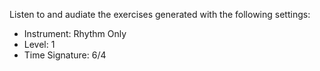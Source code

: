 Listen to and audiate the exercises generated with the following settings:

* Instrument: Rhythm Only
* Level: 1
* Time Signature: 6/4